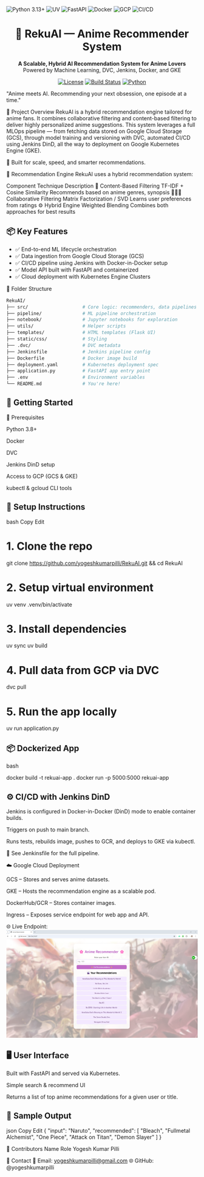 
![Python 3.13+](https://img.shields.io/badge/Python-3.13%2B-3776AB?logo=python&logoColor=white)
![UV](https://img.shields.io/badge/uv-0.7.2-FFD43B?logo=pypi&logoColor=black)
![FastAPI](https://img.shields.io/badge/FastAPI-0.115.2-green)
![Docker](https://img.shields.io/badge/Docker-24.0-2496ED?logo=docker&logoColor=white)
![GCP](https://img.shields.io/badge/Google_Cloud-Cloud_Run-4285F4?logo=googlecloud&logoColor=white)
![CI/CD](https://img.shields.io/badge/CI%2FCD-Jenkins-2088FF?logo=Jenkins&logoColor=white)



<h1 align="center">🎌 RekuAI — Anime Recommender System</h1> <p align="center"> <b>A Scalable, Hybrid AI Recommendation System for Anime Lovers</b><br> Powered by Machine Learning, DVC, Jenkins, Docker, and GKE </p> <p align="center"> <a href="#"><img alt="License" src="https://img.shields.io/badge/License-MIT-blue.svg"></a> <a href="#"><img alt="Build Status" src="https://img.shields.io/badge/build-passing-brightgreen"></a> <a href="#"><img alt="Python" src="https://img.shields.io/badge/python-3.8+-blue.svg"></a> </p>

"Anime meets AI. Recommending your next obsession, one episode at a time."


🌟 Project Overview
RekuAI is a hybrid recommendation engine tailored for anime fans. It combines collaborative filtering and content-based filtering to deliver highly personalized anime suggestions. This system leverages a full MLOps pipeline — from fetching data stored on Google Cloud Storage (GCS), through model training and versioning with DVC, automated CI/CD using Jenkins DinD, all the way to deployment on Google Kubernetes Engine (GKE).

🚀 Built for scale, speed, and smarter recommendations.

🧠 Recommendation Engine
RekuAI uses a hybrid recommendation system:

Component	Technique	Description
🎯 Content-Based Filtering	TF-IDF + Cosine Similarity	Recommends based on anime genres, synopsis
🧑‍🤝‍🧑 Collaborative Filtering	Matrix Factorization / SVD	Learns user preferences from ratings
⚙️ Hybrid Engine	Weighted Blending	Combines both approaches for best results

## 📦 Key Features

- ✅ End-to-end ML lifecycle orchestration
- ✅ Data ingestion from Google Cloud Storage (GCS)
- ✅ CI/CD pipeline using Jenkins with Docker-in-Docker setup
- ✅ Model API built with FastAPI and containerized
- ✅ Cloud deployment with Kubernetes Engine Clusters


📁 Folder Structure

```bash
RekuAI/
├── src/                    # Core logic: recommenders, data pipelines
├── pipeline/               # ML pipeline orchestration
├── notebook/               # Jupyter notebooks for exploration
├── utils/                  # Helper scripts
├── templates/              # HTML templates (Flask UI)
├── static/css/             # Styling
├── .dvc/                   # DVC metadata
├── Jenkinsfile             # Jenkins pipeline config
├── Dockerfile              # Docker image build
├── deployment.yaml         # Kubernetes deployment spec
├── application.py          # FastAPI app entry point
├── .env                    # Environment variables
└── README.md               # You're here!
```

## 🚀 Getting Started

🔧 Prerequisites

Python 3.8+

Docker

DVC

Jenkins DinD setup

Access to GCP (GCS & GKE)

kubectl & gcloud CLI tools



## 🧪 Setup Instructions
bash
Copy
Edit
# 1. Clone the repo
git clone https://github.com/yogeshkumarpilli/RekuAI.git && cd RekuAI

# 2. Setup virtual environment
uv venv
.venv/bin/activate

# 3. Install dependencies
uv sync
uv build

# 4. Pull data from GCP via DVC
dvc pull

# 5. Run the app locally
uv run application.py


## 📦 Dockerized App


bash

docker build -t rekuai-app .
docker run -p 5000:5000 rekuai-app


## ⚙️ CI/CD with Jenkins DinD

Jenkins is configured in Docker-in-Docker (DinD) mode to enable container builds.

Triggers on push to main branch.

Runs tests, rebuilds image, pushes to GCR, and deploys to GKE via kubectl.

📄 See Jenkinsfile for the full pipeline.

☁️ Google Cloud Deployment

GCS – Stores and serves anime datasets.

GKE – Hosts the recommendation engine as a scalable pod.

DockerHub/GCR – Stores container images.

Ingress – Exposes service endpoint for web app and API.

🌐 Live Endpoint: ![Preview](Prediction_Kubernetes_cluster.png)

## 🖥️ User Interface
Built with FastAPI and served via Kubernetes.

Simple search & recommend UI

Returns a list of top anime recommendations for a given user or title.

## 🎯 Sample Output

json
Copy
Edit
{
  "input": "Naruto",
  "recommended": [
    "Bleach",
    "Fullmetal Alchemist",
    "One Piece",
    "Attack on Titan",
    "Demon Slayer"
  ]
}


👥 Contributors
Name	Role
Yogesh Kumar Pilli	


💌 Contact
📧 Email: yogeshkumarpilli@gmail.com
🌐 GitHub: @yogeshkumarpilli

